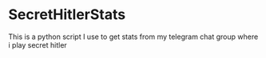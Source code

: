 # SecretHitlerStats
This is a python script I use to get stats from my telegram chat group where i play secret hitler
